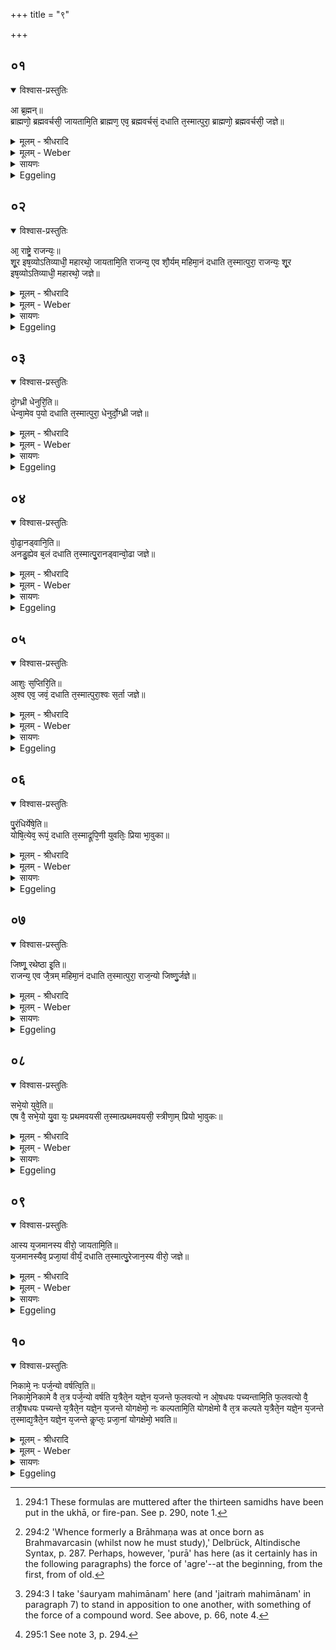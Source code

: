 +++
title = "९"

+++


## ०१


<details open><summary>विश्वास-प्रस्तुतिः</summary>

आ ब्र᳘ह्मन्॥  
ब्राह्मणो᳘ ब्रह्मवर्चसी᳘ जायतामि᳘ति ब्राह्मण᳘ एव᳘ ब्रह्मवर्चसं᳘ दधाति त᳘स्मात्पुरा᳘ ब्राह्मणो᳘ ब्रह्मवर्चसी᳘ जज्ञे॥
</details>

<details><summary>मूलम् - श्रीधरादि</summary>

आ ब्र᳘ह्मन्॥  
ब्राह्मणो᳘ ब्रह्मवर्चसी᳘ जायतामि᳘ति ब्राह्मण᳘ एव᳘ ब्रह्मवर्चसं᳘ दधाति त᳘स्मात्पुरा᳘ ब्राह्मणो᳘ ब्रह्मवर्चसी᳘ जज्ञे॥
</details>

<details><summary>मूलम् - Weber</summary>

आ ब्र᳘ह्मन्॥  
ब्राह्मणो᳘ ब्रह्मवर्चसी᳘ जायतामि᳘ति ब्राह्मण᳘ एव᳘ ब्रह्मवर्चसं᳘ दधाति त᳘स्मात्पुरा᳘ ब्राह्मणो᳘ ब्रह्मवर्चसी᳘ जज्ञे॥
</details>

<details><summary>सायणः</summary>

…
</details>

<details><summary>Eggeling</summary>

1. [Vāj. S. XXII, 22 [^egg_739]], 'In the priestly office (brahman) may the Brāhmaṇa be born, endowed with spiritual lustre (brahmavarcasa):' on the Brāhmaṇa he thereby bestows spiritual lustre, whence of old the Brāhmaṇa was born as one endowed with spiritual lustre [^egg_740].

[^egg_739]: 294:1 These formulas are muttered after the thirteen samidhs have been put in the ukhā, or fire-pan. See p. 290, note 1.

[^egg_740]: 294:2 'Whence formerly a Brāhmaṇa was at once born as Brahmavarcasin (whilst now he must study),' Delbrück, Altindische Syntax, p. 287. Perhaps, however, 'purā' has here (as it certainly has in the following paragraphs) the force of 'agre'--at the beginning, from the first, from of old.
</details>


## ०२


<details open><summary>विश्वास-प्रस्तुतिः</summary>

आ᳘ राष्ट्रे᳘ राजन्यः᳘॥  
शू᳘र इष᳘व्योऽतिव्याधी᳘ महारथो᳘ जायतामि᳘ति राजन्य᳘ एव शौ᳘र्यम् महिमा᳘नं दधाति त᳘स्मात्पुरा᳘ राजन्यः᳘ शू᳘र इष᳘व्योऽतिव्याधी᳘ महारथो᳘ जज्ञे॥
</details>

<details><summary>मूलम् - श्रीधरादि</summary>

आ᳘ राष्ट्रे᳘ राजन्यः᳘॥  
शू᳘र इष᳘व्योऽतिव्याधी᳘ महारथो᳘ जायतामि᳘ति राजन्य᳘ एव शौ᳘र्यम् महिमा᳘नं दधाति त᳘स्मात्पुरा᳘ राजन्यः᳘ शू᳘र इष᳘व्योऽतिव्याधी᳘ महारथो᳘ जज्ञे॥
</details>

<details><summary>मूलम् - Weber</summary>

आ᳘ राष्ट्रे᳘ राजन्यः᳟॥  
शू᳘र इषॗव्योऽतिव्याधी᳘ महारथो᳘ जायतामि᳘ति राजन्य᳘ एव शौ᳘र्यम् महिमा᳘नं दधाति त᳘स्मात्पुरा᳘ राजन्यः᳘ शू᳘र इषॗव्योऽतिव्याधी᳘ महारथो᳘ जज्ञे॥
</details>

<details><summary>सायणः</summary>

…
</details>

<details><summary>Eggeling</summary>

2. 'In the royal order may the Rājanya be born, heroic, skilled in archery, sure of his mark, and a mighty car-fighter:' on the Rājanya he thereby bestows the grandeur of heroism [^egg_741], whence of old the Rājanya was born as one heroic, skilled in archery, certain of his mark, and a mighty car-fighter.

[^egg_741]: 294:3 I take 'śauryam mahimānam' here (and 'jaitraṁ mahimānam' in paragraph 7) to stand in apposition to one another, with something of the force of a compound word. See above, p. 66, note 4.
</details>


## ०३


<details open><summary>विश्वास-प्रस्तुतिः</summary>

दो᳘ग्ध्री धेनुरि᳘ति॥  
धेन्वा᳘मेव प᳘यो दधाति त᳘स्मात्पुरा᳘ धेनुर्दो᳘ग्ध्री जज्ञे॥
</details>

<details><summary>मूलम् - श्रीधरादि</summary>

दो᳘ग्ध्री धेनुरि᳘ति॥  
धेन्वा᳘मेव प᳘यो दधाति त᳘स्मात्पुरा᳘ धेनुर्दो᳘ग्ध्री जज्ञे॥
</details>

<details><summary>मूलम् - Weber</summary>

दो᳘ग्ध्री धेनुरि᳘ति॥  
धेन्वा᳘मेव प᳘यो दधाति त᳘स्मात्पुरा᳘ धेनुर्दो᳘ग्ध्री जज्ञे॥
</details>

<details><summary>सायणः</summary>

…
</details>

<details><summary>Eggeling</summary>

3. 'The milch cow:' on the cow he thereby bestows milk; whence of old the cow was born as one yielding milk.
</details>


## ०४


<details open><summary>विश्वास-प्रस्तुतिः</summary>

वो᳘ढा᳘नड्वानि᳘ति॥  
अनडु᳘ह्येव ब᳘लं दधाति त᳘स्मात्पु᳘रानड्वान्वो᳘ढा जज्ञे॥
</details>

<details><summary>मूलम् - श्रीधरादि</summary>

वो᳘ढा᳘नड्वानि᳘ति॥  
अनडु᳘ह्येव ब᳘लं दधाति त᳘स्मात्पु᳘रानड्वान्वो᳘ढा जज्ञे॥
</details>

<details><summary>मूलम् - Weber</summary>

वो᳘ढा᳘नड्वानि᳘ति॥  
अनडु᳘ह्येव ब᳘लं दधाति त᳘स्मात्पुॗरानड्वान्वो᳘ढा जज्ञे॥
</details>

<details><summary>सायणः</summary>

…
</details>

<details><summary>Eggeling</summary>

4. 'The draught ox:' on the ox he thereby bestows strength, whence of old the ox was born as a draught (animal).
</details>


## ०५


<details open><summary>विश्वास-प्रस्तुतिः</summary>

आशुः स᳘प्तिरि᳘ति॥  
अ᳘श्व एव᳘ जवं᳘ दधाति त᳘स्मात्पुरा᳘श्वः स᳘र्ता जज्ञे॥
</details>

<details><summary>मूलम् - श्रीधरादि</summary>

आशुः स᳘प्तिरि᳘ति॥  
अ᳘श्व एव᳘ जवं᳘ दधाति त᳘स्मात्पुरा᳘श्वः स᳘र्ता जज्ञे॥
</details>

<details><summary>मूलम् - Weber</summary>

आशुः स᳘प्तिरि᳘ति॥  
अ᳘श्व एव᳘ जवं᳘ दधाति त᳘स्मात्पुरा᳘श्वः स᳘र्ता जज्ञे॥
</details>

<details><summary>सायणः</summary>

…
</details>

<details><summary>Eggeling</summary>

5. 'The swift racer:' on the horse he thereby bestows speed, whence of old the horse was born as a runner.
</details>


## ०६


<details open><summary>विश्वास-प्रस्तुतिः</summary>

पु᳘रंधिर्येषे᳘ति॥  
योषि᳘त्येव᳘ रूपं᳘ दधाति त᳘स्माद्रूपि᳘णी युवतिः᳘ प्रिया भा᳘वुका॥
</details>

<details><summary>मूलम् - श्रीधरादि</summary>

पु᳘रंधिर्येषे᳘ति॥  
योषि᳘त्येव᳘ रूपं᳘ दधाति त᳘स्माद्रूपि᳘णी युवतिः᳘ प्रिया भा᳘वुका॥
</details>

<details><summary>मूलम् - Weber</summary>

पु᳘रंधिर्येषे᳘ति॥  
योषि᳘त्येव᳘ रूपं᳘ दधाति त᳘स्माद्रूपि᳘णी युवतिः᳘ प्रिया भा᳘वुका॥
</details>

<details><summary>सायणः</summary>

…
</details>

<details><summary>Eggeling</summary>

6. 'The well-favoured woman:' on the woman

he thereby bestows beautiful form, whence the beautiful maiden is apt to become dear (to men).
</details>


## ०७


<details open><summary>विश्वास-प्रस्तुतिः</summary>

जिष्णू᳘ रथेष्ठा इ᳘ति॥  
राजन्य᳘ एव जै᳘त्रम् महिमा᳘नं दधाति त᳘स्मात्पुरा᳘ राज᳘न्यो जिष्णु᳘र्जज्ञे॥
</details>

<details><summary>मूलम् - श्रीधरादि</summary>

जिष्णू᳘ रथेष्ठा इ᳘ति॥  
राजन्य᳘ एव जै᳘त्रम् महिमा᳘नं दधाति त᳘स्मात्पुरा᳘ राज᳘न्यो जिष्णु᳘र्जज्ञे॥
</details>

<details><summary>मूलम् - Weber</summary>

जिष्णू᳘ रथेष्ठा इ᳘ति॥  
राजन्य᳘ एव जै᳘त्रम् महिमा᳘नं दधाति त᳘स्मात्पुरा᳘ राजॗन्यो जिष्णु᳘र्जज्ञे॥
</details>

<details><summary>सायणः</summary>

…
</details>

<details><summary>Eggeling</summary>

7. 'The victorious warrior:' on the Rājanya he thereby bestows the grandeur of victoriousness [^egg_742], whence of old the Rājanya was born as one victorious.

[^egg_742]: 295:1 See note 3, p. 294.
</details>


## ०८


<details open><summary>विश्वास-प्रस्तुतिः</summary>

सभे᳘यो युवे᳘ति॥  
एष वै᳘ सभे᳘यो यु᳘वा यः᳘ प्रथमवयसी त᳘स्मात्प्रथमवयसी᳘ स्त्रीणा᳘म् प्रियो भा᳘वुकः॥
</details>

<details><summary>मूलम् - श्रीधरादि</summary>

सभे᳘यो युवे᳘ति॥  
एष वै᳘ सभे᳘यो यु᳘वा यः᳘ प्रथमवयसी त᳘स्मात्प्रथमवयसी᳘ स्त्रीणा᳘म् प्रियो भा᳘वुकः॥
</details>

<details><summary>मूलम् - Weber</summary>

सभे᳘यो युवे᳘ति॥  
एष वै᳘ सभे᳘यो यु᳘वा यः᳘ प्रथमवयसी त᳘स्मात्प्रथमवयसी᳘ स्त्रीणा᳘म् प्रियो भा᳘वुकः॥
</details>

<details><summary>सायणः</summary>

…
</details>

<details><summary>Eggeling</summary>

8. 'The blitheful youth:' he, indeed, is a blitheful (or, sociable) youth who is in his prime of life; whence one who is in his prime of life is apt to become dear to women.
</details>


## ०९


<details open><summary>विश्वास-प्रस्तुतिः</summary>

आस्य य᳘जमानस्य वीरो᳘ जायतामि᳘ति॥  
य᳘जमानस्यैव᳘ प्रजा᳘यां वीर्यं᳘ दधाति त᳘स्मात्पु᳘रेजान᳘स्य वीरो᳘ जज्ञे॥
</details>

<details><summary>मूलम् - श्रीधरादि</summary>

आस्य य᳘जमानस्य वीरो᳘ जायतामि᳘ति॥  
य᳘जमानस्यैव᳘ प्रजा᳘यां वीर्यं᳘ दधाति त᳘स्मात्पु᳘रेजान᳘स्य वीरो᳘ जज्ञे॥
</details>

<details><summary>मूलम् - Weber</summary>

आस्य य᳘जमानस्य वीरो᳘ जायतामि᳘ति॥  
य᳘जमानस्यैव᳘ प्रजा᳘यां वीर्यं᳘ दधाति त᳘स्मात्पुॗरेजान᳘स्य वीरो᳘ जज्ञे॥
</details>

<details><summary>सायणः</summary>

…
</details>

<details><summary>Eggeling</summary>

9. 'May a hero be born unto this Sacrificer!' on the Sacrificer's family he thereby bestows manly vigour, whence of old a hero was born to him who had performed the (Aśvamedha) sacrifice.
</details>


## १०


<details open><summary>विश्वास-प्रस्तुतिः</summary>

निकामे᳘ नः पर्ज᳘न्यो वर्षत्वि᳘ति॥  
निकामे᳘निकामे वै त᳘त्र पर्ज᳘न्यो वर्षति य᳘त्रैते᳘न यज्ञे᳘न य᳘जन्ते फ᳘लवत्यो न ओ᳘षधयः पच्यन्तामि᳘ति फ᳘लवत्यो वै᳘ तत्रौ᳘षधयः पच्यन्ते य᳘त्रैते᳘न यज्ञे᳘न य᳘जन्ते योगक्षेमो᳘ नः कल्पतामि᳘ति योगक्षेमो वै त᳘त्र कल्पते य᳘त्रैते᳘न यज्ञे᳘न य᳘जन्ते त᳘स्माद्य᳘त्रैते᳘न यज्ञे᳘न य᳘जन्ते कॢप्तः᳘ प्रजा᳘नां योगक्षेमो᳘ भवति॥
</details>

<details><summary>मूलम् - श्रीधरादि</summary>

निकामे᳘ नः पर्ज᳘न्यो वर्षत्वि᳘ति॥  
निकामे᳘निकामे वै त᳘त्र पर्ज᳘न्यो वर्षति य᳘त्रैते᳘न यज्ञे᳘न य᳘जन्ते फ᳘लवत्यो न ओ᳘षधयः पच्यन्तामि᳘ति फ᳘लवत्यो वै᳘ तत्रौ᳘षधयः पच्यन्ते य᳘त्रैते᳘न यज्ञे᳘न य᳘जन्ते योगक्षेमो᳘ नः कल्पतामि᳘ति योगक्षेमो वै त᳘त्र कल्पते य᳘त्रैते᳘न यज्ञे᳘न य᳘जन्ते त᳘स्माद्य᳘त्रैते᳘न यज्ञे᳘न य᳘जन्ते कॢप्तः᳘ प्रजा᳘नां योगक्षेमो᳘ भवति॥
</details>

<details><summary>मूलम् - Weber</summary>

निकामे᳘ नः पर्ज᳘न्यो वर्षत्वि᳘ति॥  
निकामे᳘निकामे वै त᳘त्र पर्ज᳘न्यो वर्षति य᳘त्रैते᳘न यज्ञे᳘न य᳘जन्ते फ᳘लवत्यो न ओ᳘षधयः पच्यन्तामि᳘ति फ᳘लवत्यो वै᳘ तत्रौ᳘षधयः पच्यन्ते य᳘त्रैते᳘न यज्ञे᳘न य᳘जन्ते योगक्षेमो᳘ नः कल्पतामि᳘ति योगक्षेमो वै त᳘त्र कल्पते य᳘त्रैते᳘न यज्ञे᳘न य᳘जन्ते त᳘स्माद्य᳘त्रैते᳘न यज्ञे᳘न य᳘जन्ते कॢप्तः᳘ प्रजा᳘नां योगक्षेमो᳘ भवति॥
</details>

<details><summary>सायणः</summary>

…
</details>

<details><summary>Eggeling</summary>

10. 'May Parjanya rain for us whensoever we list!'--where they perform this sacrifice, there Parjanya, indeed, rains whenever they list;--'may our fruit-bearing plants ripen!'--there the fruit-bearing plants indeed ripen where they perform this sacrifice;--'may security of possession be assured for us!'--where they perform this sacrifice there security of possession indeed is assured; whence wherever they perform this (Aśvamedha) sacrifice, security of possession becomes assured to the people.
</details>

